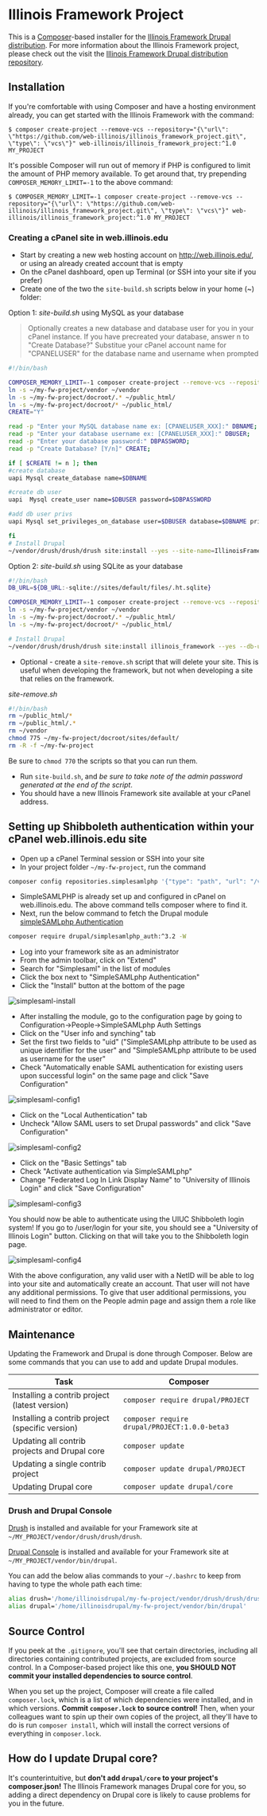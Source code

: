 # Illinois Framework Project

This is a [Composer](https://getcomposer.org/)-based installer for the [Illinois Framework Drupal distribution](https://github.com/web-illinois/illinois_framework_profile). For more information about the Illinois Framework project, please check out the visit the [Illinois Framework Drupal distribution repository](https://github.com/web-illinois/illinois_framework_profile).

## Installation

If you're comfortable with using Composer and have a hosting environment already, you can get started with the Illinois Framework with the command:

```
$ composer create-project --remove-vcs --repository="{\"url\": \"https://github.com/web-illinois/illinois_framework_project.git\", \"type\": \"vcs\"}" web-illinois/illinois_framework_project:^1.0 MY_PROJECT
```

It's possible Composer will run out of memory if PHP is configured to limit the amount of PHP memory available. To get around that, try prepending `COMPOSER_MEMORY_LIMIT=-1` to the above command:

```
$ COMPOSER_MEMORY_LIMIT=-1 composer create-project --remove-vcs --repository="{\"url\": \"https://github.com/web-illinois/illinois_framework_project.git\", \"type\": \"vcs\"}" web-illinois/illinois_framework_project:^1.0 MY_PROJECT
```

### Creating a cPanel site in web.illinois.edu

* Start by creating a new web hosting account on http://web.illinois.edu/, or using an already created account that is empty
* On the cPanel dashboard, open up Terminal (or SSH into your site if you prefer)
* Create one of the two the `site-build.sh` scripts below in your home (~) folder:

Option 1: _site-build.sh_ using MySQL as your database
> Optionally creates a new database and database user for you in your cPanel instance. If you have precreated your database, answer n to "Create Database?"
> Substitue your cPanel account name for "CPANELUSER" for the database name and username when prompted
```bash
#!/bin/bash

COMPOSER_MEMORY_LIMIT=-1 composer create-project --remove-vcs --repository="{\"url\": \"https://github.com/web-illinois/illinois_framework_project.git\", \"type\": \"vcs\"}" web-illinois/illinois_framework_project:1.x-dev my-fw-project
ln -s ~/my-fw-project/vendor ~/vendor
ln -s ~/my-fw-project/docroot/.* ~/public_html/
ln -s ~/my-fw-project/docroot/* ~/public_html/
CREATE="Y"

read -p "Enter your MySQL database name ex: [CPANELUSER_XXX]:" DBNAME;
read -p "Enter your database username ex: [CPANELUSER_XXX]:" DBUSER;
read -p "Enter your database password:" DBPASSWORD;
read -p "Create Database? [Y/n]" CREATE;

if [ $CREATE != n ]; then
#create database
uapi Mysql create_database name=$DBNAME

#create db user
uapi  Mysql create_user name=$DBUSER password=$DBPASSWORD

#add db user privs
uapi Mysql set_privileges_on_database user=$DBUSER database=$DBNAME privileges=SELECT,INSERT,UPDATE,DELETE,CREATE,DROP,INDEX,ALTER,CREATE%20TEMPORARY%20TABLES

fi
# Install Drupal
~/vendor/drush/drush/drush site:install --yes --site-name=IllinoisFramework --db-url="mysql://$DBUSER:$DBPASSWORD@localhost/$DBNAME"
```

Option 2: _site-build.sh_ using SQLite as your database
```bash
#!/bin/bash
DB_URL=${DB_URL:-sqlite://sites/default/files/.ht.sqlite}

COMPOSER_MEMORY_LIMIT=-1 composer create-project --remove-vcs --repository="{\"url\": \"https://github.com/web-illinois/illinois_framework_project.git\", \"type\": \"vcs\"}" web-illinois/illinois_framework_project:1.x-dev my-fw-project
ln -s ~/my-fw-project/vendor ~/vendor
ln -s ~/my-fw-project/docroot/.* ~/public_html/
ln -s ~/my-fw-project/docroot/* ~/public_html/

# Install Drupal
~/vendor/drush/drush/drush site:install illinois_framework --yes --db-url=$DB_URL --site-name=IllinoisFramework
```

* Optional - create a `site-remove.sh` script that will delete your site. This is useful when developing the framework, but not when developing a site that relies on the framework.

_site-remove.sh_
```bash
#!/bin/bash
rm ~/public_html/*
rm ~/public_html/.*
rm ~/vendor
chmod 775 ~/my-fw-project/docroot/sites/default/
rm -R -f ~/my-fw-project
```

Be sure to `chmod 770` the scripts so that you can run them.

* Run `site-build.sh`, and *be sure to take note of the admin password generated at the end of the script*.
* You should have a new Illinois Framework site available at your cPanel address.

## Setting up Shibboleth authentication within your cPanel web.illinois.edu site

* Open up a cPanel Terminal session or SSH into your site
* In your project folder `~/my-fw-project`, run the command
```bash
composer config repositories.simplesamlphp '{"type": "path", "url": "/var/simplesamlphp-1.18"}'
```
* SimpleSAMLPHP is already set up and configured in cPanel on web.illinois.edu. The above command tells composer where to find it.
* Next, run the below command to fetch the Drupal module [simpleSAMLphp Authentication](https://www.drupal.org/project/simplesamlphp_auth)
```bash
composer require drupal/simplesamlphp_auth:^3.2 -W
```
* Log into your framework site as an administrator
* From the admin toolbar, click on "Extend"
* Search for "Simplesaml" in the list of modules
* Click the box next to "SimpleSAMLphp Authentication"
* Click the "Install" button at the bottom of the page

![simplesaml-install](https://user-images.githubusercontent.com/56594946/132043539-74833b8b-9d2f-499c-8b35-c09e674db21c.PNG)

* After installing the module, go to the configuration page by going to Configuration->People->SimpleSAMLphp Auth Settings
* Click on the "User info and synching" tab
* Set the first two fields to "uid" ("SimpleSAMLphp attribute to be used as unique identifier for the user" and "SimpleSAMLphp attribute to be used as username for the user"
* Check "Automatically enable SAML authentication for existing users upon successful login" on the same page and click "Save Configuration"

![simplesaml-config1](https://user-images.githubusercontent.com/56594946/132044290-3bb9e81d-82cf-41cf-91f5-1770351705e4.PNG)

* Click on the "Local Authentication" tab
* Uncheck "Allow SAML users to set Drupal passwords" and click "Save Configuration"

![simplesaml-config2](https://user-images.githubusercontent.com/56594946/132044492-07bb5f09-e8f3-4d91-ac77-a241e20855ff.PNG)

* Click on the "Basic Settings" tab
* Check "Activate authentication via SimpleSAMLphp"
* Change "Federated Log In Link Display Name" to "University of Illinois Login" and click "Save Configuration"

![simplesaml-config3](https://user-images.githubusercontent.com/56594946/132044734-e8b5158a-d168-485f-afb7-d25cce2bbe4e.PNG)

You should now be able to authenticate using the UIUC Shibboleth login system! If you go to /user/login for your site, you should see a "University of Illinois Login" button. Clicking on that will take you to the Shibboleth login page.

![simplesaml-config4](https://user-images.githubusercontent.com/56594946/132045163-aa51f1b3-4bbb-4439-b778-98ac133e39ff.PNG)

With the above configuration, any valid user with a NetID will be able to log into your site and automatically create an account. That user will not have any additional permissions. To give that user additional permissions, you will need to find them on the People admin page and assign them a role like administrator or editor.

## Maintenance

Updating the Framework and Drupal is done through Composer. Below are some commands that you can use to add and update Drupal modules.

| Task                                            | Composer                                          |
|-------------------------------------------------|---------------------------------------------------|
| Installing a contrib project (latest version)   | ```composer require drupal/PROJECT```             |
| Installing a contrib project (specific version) | ```composer require drupal/PROJECT:1.0.0-beta3``` |
| Updating all contrib projects and Drupal core   | ```composer update```                             |
| Updating a single contrib project               | ```composer update drupal/PROJECT```              |
| Updating Drupal core                            | ```composer update drupal/core```                 |

### Drush and Drupal Console

[Drush](https://www.drush.org/) is installed and available for your Framework site at `~/MY_PROJECT/vendor/drush/drush/drush`.

[Drupal Console](https://drupalconsole.com/docs/en/about/what-is-the-drupal-console) is installed and available for your Framework site at `~/MY_PROJECT/vendor/bin/drupal`.

You can add the below alias commands to your `~/.bashrc` to keep from having to type the whole path each time:

```bash
alias drush='/home/illinoisdrupal/my-fw-project/vendor/drush/drush/drush'
alias drupal='/home/illinoisdrupal/my-fw-project/vendor/bin/drupal'
```

## Source Control
If you peek at the ```.gitignore```, you'll see that certain directories, including all directories containing contributed projects, are excluded from source control. In a Composer-based project like this one, **you SHOULD NOT commit your installed dependencies to source control**.

When you set up the project, Composer will create a file called ```composer.lock```, which is a list of which dependencies were installed, and in which versions. **Commit ```composer.lock``` to source control!** Then, when your colleagues want to spin up their own copies of the project, all they'll have to do is run ```composer install```, which will install the correct versions of everything in ```composer.lock```.

## How do I update Drupal core?
It's counterintuitive, but **don't add `drupal/core` to your project's composer.json!** The Illinois Framework manages Drupal core for you, so adding a direct dependency on Drupal core is likely to cause problems for you in the future.
